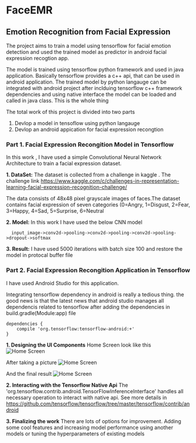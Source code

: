 # FaceEMR
## Emotion Recognition from Facial Expression 

The project aims to train a model using tensorflow for facial emotion detection and used the trained model 
as predictor in android facial expression recogtion app.

The model is trained using  tensorflow python framework and used in java application. 
Basically tensorflow provides a c++ api, that can be used in android application. The trained model by python langauge can be integrated with android project 
after inclduing tensorflow c++ framework dependencies and using native interface the model can be loaded and called in java class. This is the whole thing 

The total work of this project is divided into two parts 
1) Devlop  a model in tensoflow using python langauge 
2) Devlop an android appication for facial expression recongtion 


### Part 1.  Facial Expression Recongition Model in Tensorflow 

In this work , I have used a simple Convolutional Neural Network Architecture to train a facial expression dataset.

**1. DataSet:** The dataset is collected from a challenge in kaggle . 
The challenge link https://www.kaggle.com/c/challenges-in-representation-learning-facial-expression-recognition-challenge/

The data consists of 48x48 pixel grayscale images of faces.The dataset contains facial expression  of seven categories (0=Angry, 1=Disgust, 2=Fear, 3=Happy, 4=Sad, 5=Surprise, 6=Neutral

**2. Model:** 
    In this work I have used the below CNN model 
    
      input_image->conv2d->pooling->conv2d->pooling->conv2d->pooling->dropout->softmax

**3. Result:** I have used 5000 iterations with batch size 100 and restore the model in protocal buffer file

### Part 2.  Facial Expression Recongition Application in Tensorflow

I have used Android Studio for this application. 

Integrating tensorflow dependency in android is really a tedious thing. the good news is that the latest news that android studio manages all dependencis related to tensorflow after adding the dependencies in build.gradle(Module:app) file 

```
dependencies {
    compile 'org.tensorflow:tensorflow-android:+' 
}

```
**1. Designing the UI Components**
Home Screen look like this
![Home Screen ](/images/home.png)

After taking a picture 
![Home Screen ](/images/camera.png)

And the final result 
![Home Screen ](/images/detect.png)



**2. Interacting with the Tensorflow Native Api**
The 'org.tensorflow.contrib.android.TensorFlowInferenceInterface' handles all necessary operation to interact with native api. See more details in https://github.com/tensorflow/tensorflow/tree/master/tensorflow/contrib/android

**3. Finalizing the work** 
There are lots of options for improvement. Adding some cool features and increasing model performance using another models or tuning the hyperparameters of existing models 






